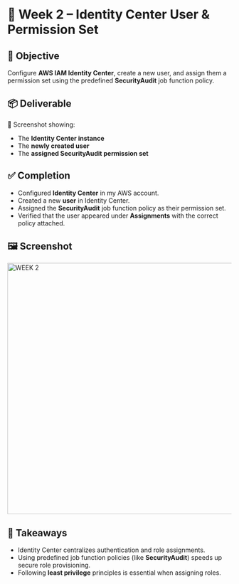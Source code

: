 # 📅 Week 2 – Identity Center User & Permission Set

## 🎯 Objective
Configure **AWS IAM Identity Center**, create a new user, and assign them a permission set using the predefined **SecurityAudit** job function policy.

## 📦 Deliverable
📸 Screenshot showing:
- The **Identity Center instance**  
- The **newly created user**  
- The **assigned SecurityAudit permission set**

## ✅ Completion
- Configured **Identity Center** in my AWS account.  
- Created a new **user** in Identity Center.  
- Assigned the **SecurityAudit** job function policy as their permission set.  
- Verified that the user appeared under **Assignments** with the correct policy attached.  

## 🖼️ Screenshot
<img width="1366" height="565" alt="WEEK 2" src="https://github.com/user-attachments/assets/adf22fbf-63a1-437f-b7de-95c0cee402fd" />


## 🔑 Takeaways
- Identity Center centralizes authentication and role assignments.  
- Using predefined job function policies (like **SecurityAudit**) speeds up secure role provisioning.  
- Following **least privilege** principles is essential when assigning roles.  
